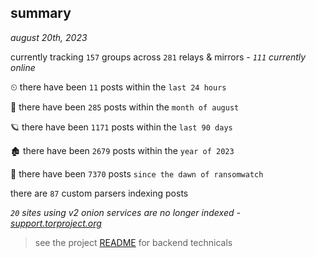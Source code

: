 
## summary
_august 20th, 2023_

currently tracking `157` groups across `281` relays & mirrors - _`111` currently online_

⏲ there have been `11` posts within the `last 24 hours`

🦈 there have been `285` posts within the `month of august`

🪐 there have been `1171` posts within the `last 90 days`

🏚 there have been `2679` posts within the `year of 2023`

🦕 there have been `7370` posts `since the dawn of ransomwatch`

there are `87` custom parsers indexing posts

_`20` sites using v2 onion services are no longer indexed - [support.torproject.org](https://support.torproject.org/onionservices/v2-deprecation/)_

> see the project [README](https://github.com/joshhighet/ransomwatch#ransomwatch--) for backend technicals
